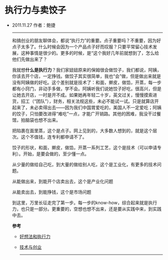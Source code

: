 # 执行力与卖饺子

* 2011.11.27     作者：鲍捷

  ***

  和搞创业的朋友聊体会，都说“执行力”的重要。点子重要吗？不重要，因为好点子太多了。什么时候会因为一个产品点子好而叹服？只要平常留心技术发展，这种事情是很少的。更多的时候，是“这个我好几年前就想到了，怎么给他们先做出来了？

  我就想**什么是执行力**？我们家妞妞原来的保姆很会做饺子，我们都说，阿姨，你该去开个店，一定挣钱。做饺子其实很简单，我也“会”做，但是做出来就是没有阿姨做的好吃。这个差别就是技术了：和面，擀皮，做馅，开蒸，每一步都有小窍门，非动手多做，学不会。阿姨听我们说她饺子好吃，很高兴，但是让她去开店，一时是开不成。如果她再年轻二十岁，英文过关，慢慢摸索进货，招工（“团队”），财务，相关法规这些，未必不能试一试。只是就算店开起来了，未必卖得出去——因为我们中国胃爱吃的，美国人不一定爱吃；阿姨的饺子，只怕要改进得“难吃”一点，才能广开销路。其他的困难，我没干过餐馆，拍脑袋也想不出来。

  把陷裹在面里蒸，这个是点子。网上见到的，大多数人想到的，就是这个层次。这个不值钱，连专利都申请不了。

  饺子的形状，和面，擀皮，做馅，开蒸一系列工艺，这个是技术（可以申请专利）。开始，是要会做的，至少懂一点。

  从少量的做给自己吃，到大量的做给别人吃，这个是工业化，有更多的技术问题。

  从能做出来，到能开个店卖出去，这个是产业化问题

  从能卖出去，到能挣钱，这个是市场问题

  到这里，万里长征走完了第一步。每一步的know-how，综合起来就是执行力，也只是一部分。更重要的，空想也想不出来，还是要从实践中来，到实践中去。

  **参考**

  - [好想法和执行力](http://blog.baojie.org/2011/11/16/idea-is-cheap/)

  - [技术与创业](http://blog.baojie.org/2011/04/21/startup/)

    ***

    ​